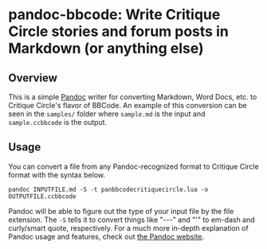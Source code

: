 # pandoc-bbcode: Write Critique Circle stories and forum posts in Markdown (or anything else)

## Overview

This is a simple [Pandoc](https://pandoc.org/) writer for converting Markdown, Word Docs, etc. to Critique Circle's flavor of BBCode. An example of this conversion can be seen in the `samples/` folder where `sample.md` is the input and `sample.ccbbcode` is the output.

## Usage

You can convert a file from any Pandoc-recognized format to Critique Circle format with the syntax below.

```
pandoc INPUTFILE.md -S -t panbbcodecritiquecircle.lua -o OUTPUTFILE.ccbbcode
```

Pandoc will be able to figure out the type of your input file by the file extension. The `-S` tells it to convert things like "---" and "'" to em-dash and curly/smart quote, respectively. For a much more in-depth explanation of Pandoc usage and features, check out [the Pandoc website](https://pandoc.org/).